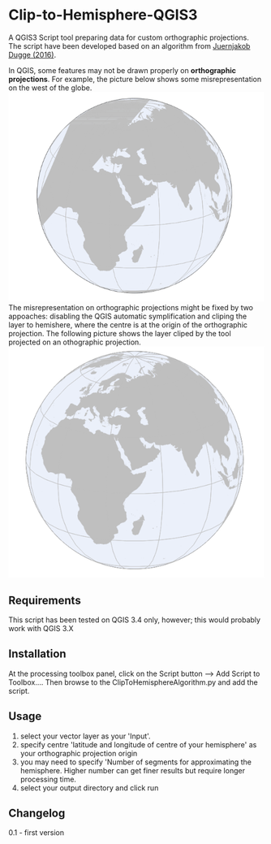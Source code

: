 # Clip-to-Hemisphere-QGIS3
A QGIS3 Script tool preparing data for custom orthographic projections. </br>
The script have been developed based on an algorithm from <a href = 'https://github.com/jdugge/ClipToHemisphere'>Juernjakob Dugge (2016)</a>.

In QGIS, some features may not be drawn properly on <strong>orthographic projections</strong>. For example, the picture below shows some misrepresentation on the west of the globe. </br>
![misrepresentation](misrepresentation.PNG)</br>
The misrepresentation on orthographic projections might be fixed by two appoaches: disabling the QGIS automatic symplification and cliping the layer to hemishere, where the centre is at the origin of the orthographic projection. The following picture shows the layer cliped by the tool projected on an othographic projection. </br>
![cliped layer](theToolResult.PNG)

## Requirements
This script has been tested on QGIS 3.4 only, however; this would probably work with QGIS 3.X

## Installation
At the processing toolbox panel, click on the Script button --> Add Script to Toolbox.... Then browse to the ClipToHemisphereAlgorithm.py and add the script.

## Usage
1. select your vector layer as your 'Input'.
2. specify centre 'latitude and longitude of centre of your hemisphere' as your orthographic projection origin
3. you may need to specify 'Number of segments for approximating the hemisphere. Higher number can get finer results but require longer processing time.
4. select your output directory and click run

## Changelog
0.1 - first version
